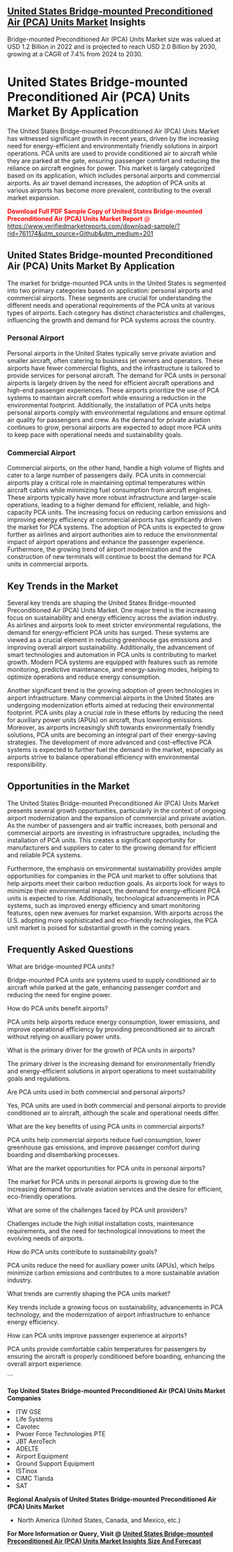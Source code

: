 <h2><a href="https://www.verifiedmarketreports.com/download-sample/?rid=761174&amp;utm_source=Github&amp;utm_medium=201" target="_blank">United States Bridge-mounted Preconditioned Air (PCA) Units Market</a> Insights</h2><p>Bridge-mounted Preconditioned Air (PCA) Units Market size was valued at USD 1.2 Billion in 2022 and is projected to reach USD 2.0 Billion by 2030, growing at a CAGR of 7.4% from 2024 to 2030.</p><p><h1>United States Bridge-mounted Preconditioned Air (PCA) Units Market By Application</h1><p>The United States Bridge-mounted Preconditioned Air (PCA) Units Market has witnessed significant growth in recent years, driven by the increasing need for energy-efficient and environmentally friendly solutions in airport operations. PCA units are used to provide conditioned air to aircraft while they are parked at the gate, ensuring passenger comfort and reducing the reliance on aircraft engines for power. This market is largely categorized based on its application, which includes personal airports and commercial airports. As air travel demand increases, the adoption of PCA units at various airports has become more prevalent, contributing to the overall market expansion.</p><p><p><span class=""><span style="color: #ff0000;"><strong>Download Full PDF Sample Copy of United States Bridge-mounted Preconditioned Air (PCA) Units Market Report</strong> @ </span><a href="https://www.verifiedmarketreports.com/download-sample/?rid=761174&amp;utm_source=Github&amp;utm_medium=201" target="_blank">https://www.verifiedmarketreports.com/download-sample/?rid=761174&amp;utm_source=Github&amp;utm_medium=201</a></span></p></p><h2>United States Bridge-mounted Preconditioned Air (PCA) Units Market By Application</h2><p>The market for bridge-mounted PCA units in the United States is segmented into two primary categories based on application: personal airports and commercial airports. These segments are crucial for understanding the different needs and operational requirements of the PCA units at various types of airports. Each category has distinct characteristics and challenges, influencing the growth and demand for PCA systems across the country.</p><h3>Personal Airport</h3><p>Personal airports in the United States typically serve private aviation and smaller aircraft, often catering to business jet owners and operators. These airports have fewer commercial flights, and the infrastructure is tailored to provide services for personal aircraft. The demand for PCA units in personal airports is largely driven by the need for efficient aircraft operations and high-end passenger experiences. These airports prioritize the use of PCA systems to maintain aircraft comfort while ensuring a reduction in the environmental footprint. Additionally, the installation of PCA units helps personal airports comply with environmental regulations and ensure optimal air quality for passengers and crew. As the demand for private aviation continues to grow, personal airports are expected to adopt more PCA units to keep pace with operational needs and sustainability goals.</p><h3>Commercial Airport</h3><p>Commercial airports, on the other hand, handle a high volume of flights and cater to a large number of passengers daily. PCA units in commercial airports play a critical role in maintaining optimal temperatures within aircraft cabins while minimizing fuel consumption from aircraft engines. These airports typically have more robust infrastructure and larger-scale operations, leading to a higher demand for efficient, reliable, and high-capacity PCA units. The increasing focus on reducing carbon emissions and improving energy efficiency at commercial airports has significantly driven the market for PCA systems. The adoption of PCA units is expected to grow further as airlines and airport authorities aim to reduce the environmental impact of airport operations and enhance the passenger experience. Furthermore, the growing trend of airport modernization and the construction of new terminals will continue to boost the demand for PCA units in commercial airports.</p><h2>Key Trends in the Market</h2><p>Several key trends are shaping the United States Bridge-mounted Preconditioned Air (PCA) Units Market. One major trend is the increasing focus on sustainability and energy efficiency across the aviation industry. As airlines and airports look to meet stricter environmental regulations, the demand for energy-efficient PCA units has surged. These systems are viewed as a crucial element in reducing greenhouse gas emissions and improving overall airport sustainability. Additionally, the advancement of smart technologies and automation in PCA units is contributing to market growth. Modern PCA systems are equipped with features such as remote monitoring, predictive maintenance, and energy-saving modes, helping to optimize operations and reduce energy consumption.</p><p>Another significant trend is the growing adoption of green technologies in airport infrastructure. Many commercial airports in the United States are undergoing modernization efforts aimed at reducing their environmental footprint. PCA units play a crucial role in these efforts by reducing the need for auxiliary power units (APUs) on aircraft, thus lowering emissions. Moreover, as airports increasingly shift towards environmentally friendly solutions, PCA units are becoming an integral part of their energy-saving strategies. The development of more advanced and cost-effective PCA systems is expected to further fuel the demand in the market, especially as airports strive to balance operational efficiency with environmental responsibility.</p><h2>Opportunities in the Market</h2><p>The United States Bridge-mounted Preconditioned Air (PCA) Units Market presents several growth opportunities, particularly in the context of ongoing airport modernization and the expansion of commercial and private aviation. As the number of passengers and air traffic increases, both personal and commercial airports are investing in infrastructure upgrades, including the installation of PCA units. This creates a significant opportunity for manufacturers and suppliers to cater to the growing demand for efficient and reliable PCA systems.</p><p>Furthermore, the emphasis on environmental sustainability provides ample opportunities for companies in the PCA unit market to offer solutions that help airports meet their carbon reduction goals. As airports look for ways to minimize their environmental impact, the demand for energy-efficient PCA units is expected to rise. Additionally, technological advancements in PCA systems, such as improved energy efficiency and smart monitoring features, open new avenues for market expansion. With airports across the U.S. adopting more sophisticated and eco-friendly technologies, the PCA unit market is poised for substantial growth in the coming years.</p><h2>Frequently Asked Questions</h2><p>What are bridge-mounted PCA units?</p><p>Bridge-mounted PCA units are systems used to supply conditioned air to aircraft while parked at the gate, enhancing passenger comfort and reducing the need for engine power.</p><p>How do PCA units benefit airports?</p><p>PCA units help airports reduce energy consumption, lower emissions, and improve operational efficiency by providing preconditioned air to aircraft without relying on auxiliary power units.</p><p>What is the primary driver for the growth of PCA units in airports?</p><p>The primary driver is the increasing demand for environmentally friendly and energy-efficient solutions in airport operations to meet sustainability goals and regulations.</p><p>Are PCA units used in both commercial and personal airports?</p><p>Yes, PCA units are used in both commercial and personal airports to provide conditioned air to aircraft, although the scale and operational needs differ.</p><p>What are the key benefits of using PCA units in commercial airports?</p><p>PCA units help commercial airports reduce fuel consumption, lower greenhouse gas emissions, and improve passenger comfort during boarding and disembarking processes.</p><p>What are the market opportunities for PCA units in personal airports?</p><p>The market for PCA units in personal airports is growing due to the increasing demand for private aviation services and the desire for efficient, eco-friendly operations.</p><p>What are some of the challenges faced by PCA unit providers?</p><p>Challenges include the high initial installation costs, maintenance requirements, and the need for technological innovations to meet the evolving needs of airports.</p><p>How do PCA units contribute to sustainability goals?</p><p>PCA units reduce the need for auxiliary power units (APUs), which helps minimize carbon emissions and contributes to a more sustainable aviation industry.</p><p>What trends are currently shaping the PCA units market?</p><p>Key trends include a growing focus on sustainability, advancements in PCA technology, and the modernization of airport infrastructure to enhance energy efficiency.</p><p>How can PCA units improve passenger experience at airports?</p><p>PCA units provide comfortable cabin temperatures for passengers by ensuring the aircraft is properly conditioned before boarding, enhancing the overall airport experience.</p>```</p><p><strong>Top United States Bridge-mounted Preconditioned Air (PCA) Units Market Companies</strong></p><div data-test-id=""><p><li>ITW GSE</li><li> Life Systems</li><li> Cavotec</li><li> Pwoer Force Technologies PTE</li><li> JBT AeroTech</li><li> ADELTE</li><li> Airport Equipment</li><li> Ground Support Equipment</li><li> ISTinox</li><li> CIMC Tianda</li><li> SAT</li></p><div><strong>Regional Analysis of&nbsp;United States Bridge-mounted Preconditioned Air (PCA) Units Market</strong></div><ul><li dir="ltr"><p dir="ltr">North America&nbsp;(United States, Canada, and Mexico, etc.)</p></li></ul><p><strong>For More Information or Query, Visit @&nbsp;</strong><strong><a href="https://www.verifiedmarketreports.com/product/bridge-mounted-preconditioned-air-pca-units-market/?utm_source=Github&amp;utm_medium=201" target="_blank">United States Bridge-mounted Preconditioned Air (PCA) Units Market Insights Size And Forecast</a></strong></p></div>
